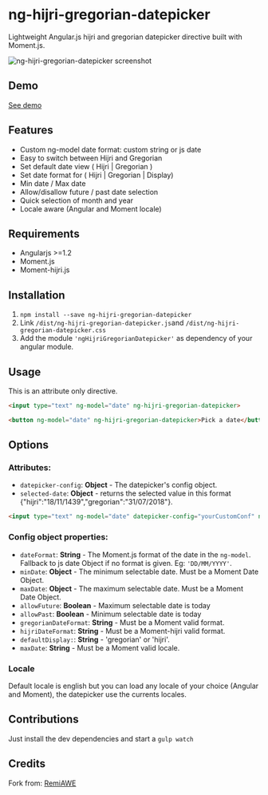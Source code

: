 ng-hijri-gregorian-datepicker
===

Lightweight Angular.js hijri and gregorian datepicker directive built with Moment.js.

![ng-hijri-gregorian-datepicker screenshot](http://i.imgur.com/m9Aawf2.png)

## Demo

[See demo](http://remiawe.github.io/ng-hijri-gregorian-datepicker/)

## Features
* Custom ng-model date format: custom string or js date
* Easy to switch between Hijri and Gregorian
* Set default date view ( Hijri | Gregorian )
* Set date format for ( Hijri | Gregorian | Display)
* Min date / Max date
* Allow/disallow future / past date selection
* Quick selection of month and year
* Locale aware (Angular and Moment locale)

## Requirements
* Angularjs >=1.2
* Moment.js
* Moment-hijri.js

## Installation

1. `npm install --save ng-hijri-gregorian-datepicker`
2. Link `/dist/ng-hijri-gregorian-datepicker.js`and `/dist/ng-hijri-gregorian-datepicker.css`
3. Add the module `'ngHijriGregorianDatepicker'` as dependency of your angular module.

## Usage

This is an attribute only directive.

```html
<input type="text" ng-model="date" ng-hijri-gregorian-datepicker>
```

```html
<button ng-model="date" ng-hijri-gregorian-datepicker>Pick a date</button>
```

## Options

### Attributes:
* `datepicker-config`: **Object** - The datepicker's config object.
* `selected-date`: **Object** - returns the selected value in this format {"hijri":"18/11/1439","gregorian":"31/07/2018"}.

```html
<input type="text" ng-model="date" datepicker-config="yourCustomConf" ng-hijri-gregorian-datepicker>Pick a date</button>
```

### Config object properties:

* `dateFormat`: **String** - The Moment.js format of the date in the `ng-model`. Fallback to js date Object if no format is given. Eg: `'DD/MM/YYYY'`.
* `minDate`: **Object** - The minimum selectable date. Must be a Moment Date Object.
* `maxDate`: **Object** - The maximum selectable date. Must be a Moment Date Object.
* `allowFuture`: **Boolean** - Maximum selectable date is today
* `allowPast`: **Boolean** - Minimum selectable date is today
* `gregorianDateFormat`: **String** - Must be a Moment valid format.
* `hijriDateFormat`: **String** - Must be a Moment-hijri valid format.
* `defaultDisplay:`: **String** - 'gregorian' or 'hijri'.
* `maxDate`: **String** - Must be a Moment valid locale.


### Locale
Default locale is english but you can load any locale of your choice (Angular and Moment), the datepicker use the currents locales.

## Contributions
Just install the dev dependencies and start a `gulp watch`

## Credits
Fork from: [RemiAWE](https://github.com/RemiAWE/ng-flat-datepicker)
